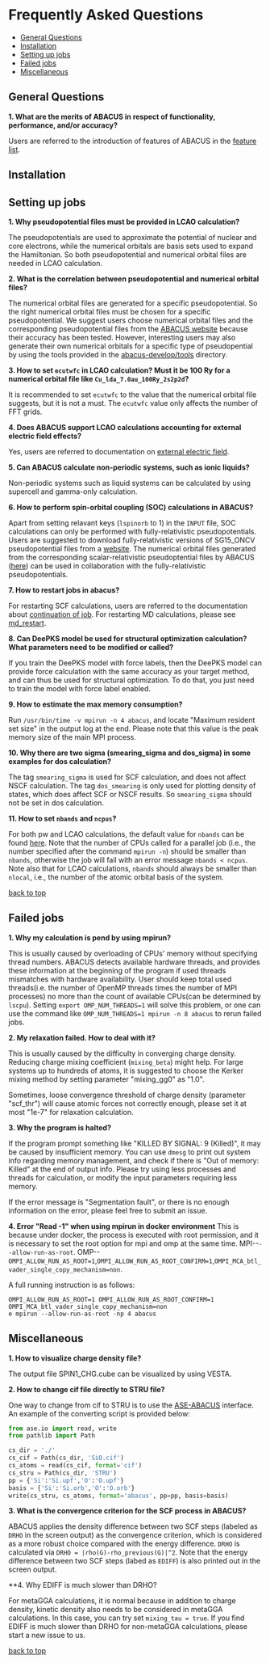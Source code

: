 # Frequently Asked Questions

- [General Questions](#general-questions)
- [Installation](#installation)
- [Setting up jobs](#setting-up-jobs)
- [Failed jobs](#failed-jobs)
- [Miscellaneous](#miscellaneous)

## General Questions

**1. What are the merits of ABACUS in respect of functionality, performance, and/or accuracy?**

Users are referred to the introduction of features of ABACUS in the [feature list](http://abacus.ustc.edu.cn/features/list.htm).

## Installation

## Setting up jobs

**1. Why pseudopotential files must be provided in LCAO calculation?**

The pseudopotentials are used to approximate the potential of nuclear and core electrons, while the numerical orbitals are basis sets used to expand the Hamiltonian. So both pseudopotential and numerical orbital files are needed in LCAO calculation.

**2. What is the correlation between pseudopotential and numerical orbital files?**

The numerical orbital files are generated for a specific pseudopotential. So the right numerical orbital files must be chosen for a specific pseudopotential. We suggest users choose numerical orbital files and the corresponding pseudopotential files from the [ABACUS website](http://abacus.ustc.edu.cn/pseudo/list.htm) because their accuracy has been tested. However, interesting users may also generate their own numerical orbitals for a specific type of pseudopential by using the tools provided in  the [abacus-develop/tools](https://github.com/deepmodeling/abacus-develop/tree/develop/tools) directory.

**3. How to set `ecutwfc` in LCAO calculation? Must it be 100 Ry for a numerical orbital file like `Cu_lda_7.0au_100Ry_2s2p2d`?**

It is recommended to set `ecutwfc` to the value that the numerical orbital file suggests, but it is not a must. The `ecutwfc` value only affects the number of FFT grids.

**4. Does ABACUS support LCAO calculations accounting for external electric field effects?**

Yes, users are referred to documentation on [external electric field](../advanced/scf/advanced.md#external-electric-field).

**5. Can ABACUS calculate non-periodic systems, such as ionic liquids?**

Non-periodic systems such as liquid systems can be calculated by using supercell and gamma-only calculation.

**6. How to perform spin-orbital coupling (SOC) calculations in ABACUS?**

Apart from setting relavant keys (`lspinorb` to 1) in the `INPUT` file, SOC calculations can only be performed with fully-relativistic pseudopotentials. Users are suggested to download fully-relativistic versions of SG15_ONCV pseudopotential files from a [website](http://quantum-simulation.org/potentials/sg15_oncv/upf/). The numerical orbital files generated from the corresponding scalar-relativistic pseudoptential files by ABACUS ([here](http://abacus.ustc.edu.cn/pseudo/list.htm)) can be used in collaboration with the fully-relativistic pseudopotentials.

**7. How to restart jobs in abacus?**

For restarting SCF calculations, users are referred to the documentation about [continuation of job](../advanced/scf/spin.md#for-the-continuation-job). For restarting MD calculations, please see [md_restart](../advanced/input_files/input-main.md#md_restart).

**8. Can DeePKS model be used for structural optimization calculation? What parameters need to be modified or called?**

If you train the DeePKS model with force labels, then the DeePKS model can provide force calculation with the same accuracy as your target method, and can thus be used for structural optimization. To do that, you just need to train the model with force label enabled.

**9. How to estimate the max memory consumption?**

Run `/usr/bin/time -v mpirun -n 4 abacus`, and locate "Maximum resident set size" in the output log at the end. Please note that this value is the peak memory size of the main MPI process.

**10. Why there are two sigma (smearing_sigma and dos_sigma) in some examples for dos calculation?**

 The tag `smearing_sigma` is used for SCF calculation, and does not affect NSCF calculation. The tag `dos_smearing` is only used for plotting density of states, which does affect SCF or NSCF results. So `smearing_sigma` should not be set in dos calculation.

**11. How to set `nbands` and `ncpus`?** 

For both pw and LCAO calculations, the default value for `nbands` can be found [here](https://abacus.deepmodeling.com/en/latest/advanced/input_files/input-main.html#nbands). Note that the number of CPUs called for a parallel job (i.e., the number specified after the command `mpirun -n`) should be smaller than `nbands`, otherwise the job will fail with an error message `nbands < ncpus`. Note also that for LCAO calculations, `nbands` should always be smaller than `nlocal`, i.e., the number of the atomic orbital basis of the system. 

[back to top](#frequently-asked-questions)

## Failed jobs

**1. Why my calculation is pend by using mpirun?**

This is usually caused by overloading of CPUs' memory without specifying thread numbers. ABACUS detects available hardware threads, and provides these information at the beginning of the program if used threads mismatches with hardware availability. User should keep total used threads(i.e. the number of OpenMP threads times the number of MPI processes) no more than the count of available CPUs(can be determined by `lscpu`). Setting `export OMP_NUM_THREADS=1` will solve this problem, or one can use the command like `OMP_NUM_THREADS=1 mpirun -n 8 abacus` to rerun failed jobs.

**2. My relaxation failed. How to deal with it?**

This is usually caused by the difficulty in converging charge density. Reducing charge mixing coefficient (`mixing_beta`) might help. For large systems up to hundreds of atoms, it is suggested to choose the Kerker mixing method by setting parameter "mixing_gg0" as "1.0".

Sometimes, loose convergence threshold of charge density (parameter "scf_thr") will cause atomic forces not correctly enough, please set it at most "1e-7" for relaxation calculation.

**3. Why the program is halted?**

If the program prompt something like "KILLED BY SIGNAL: 9 (Killed)", it may be caused by insufficient memory. You can use `dmesg` to print out system info regarding memory management, and check if there is "Out of memory: Killed" at the end of output info. Please try using less processes and threads for calculation, or modify the input parameters requiring less memory.

If the error message is "Segmentation fault", or there is no enough information on the error, please feel free to submit an issue.

**4. Error "Read -1" when using mpirun in docker environment**
This is because under docker, the process is executed with root permission, and it is necessary to set the root option for mpi and omp at the same time. MPI--`--allow-run-as-root`. OMP--`OMPI_ALLOW_RUN_AS_ROOT=1`,`OMPI_ALLOW_RUN_AS_ROOT_CONFIRM=1`,`OMPI_MCA_btl_vader_single_copy_mechanism=non`.

A full running instruction is as follows:
```
OMPI_ALLOW_RUN_AS_ROOT=1 OMPI_ALLOW_RUN_AS_ROOT_CONFIRM=1 OMPI_MCA_btl_vader_single_copy_mechanism=non
e mpirun --allow-run-as-root -np 4 abacus
```

## Miscellaneous

**1. How to visualize charge density file?**

The output file SPIN1_CHG.cube can be visualized by using VESTA.

**2. How to change cif file directly to STRU file?**

One way to change from cif to STRU is to use the [ASE-ABACUS](https://gitlab.com/1041176461/ase-abacus) interface. An example of the converting script is provided below:

```python
from ase.io import read, write
from pathlib import Path

cs_dir = './'
cs_cif = Path(cs_dir, 'SiO.cif')
cs_atoms = read(cs_cif, format='cif')
cs_stru = Path(cs_dir, 'STRU')
pp = {'Si':'Si.upf','O':'O.upf'}
basis = {'Si':'Si.orb','O':'O.orb'}
write(cs_stru, cs_atoms, format='abacus', pp=pp, basis=basis)
```

**3. What is the convergence criterion for the SCF process in ABACUS?**

ABACUS applies the density difference between two SCF steps (labeled as `DRHO` in the screen output) as the convergence criterion, which is considered as a more robust choice compared with the energy difference. `DRHO` is calculated via `DRHO = |rho(G)-rho_previous(G)|^2`. Note that the energy difference between two SCF steps (labed as `EDIFF`) is also printed out in the screen output.

**4. Why EDIFF is much slower than DRHO?

For metaGGA calculations, it is normal because in addition to charge density, kinetic density also needs to be considered in metaGGA calculations. In this case, you can try set `mixing_tau = true`. If you find EDIFF is much slower than DRHO for non-metaGGA calculations, please start a new issue to us.

[back to top](#frequently-asked-questions)
